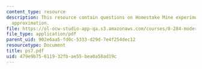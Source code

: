 ```yaml
---
content_type: resource
description: This resource contain questions on Homestake Mine experiment, Eddington-Barbier
  approximation.
file: https://ol-ocw-studio-app-qa.s3.amazonaws.com/courses/8-284-modern-astrophysics-spring-2006/479e9b75611932fbae55bea0a58ad19c_ps7.pdf
file_type: application/pdf
parent_uid: 902e6aa5-fd0c-5333-d29d-7e4f254dec12
resourcetype: Document
title: ps7.pdf
uid: 479e9b75-6119-32fb-ae55-bea0a58ad19c
---
```

